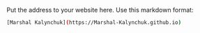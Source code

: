 Put the address to your website here. Use this markdown format:

```bash
[Marshal Kalynchuk](https://Marshal-Kalynchuk.github.io)
```